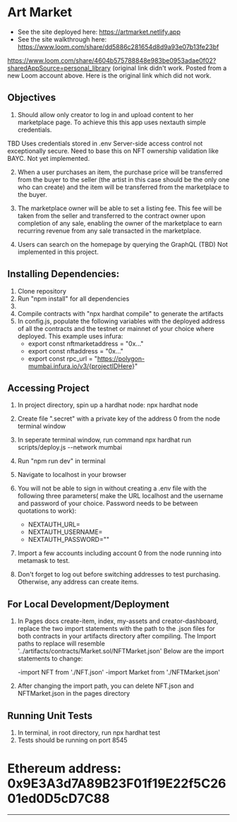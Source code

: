 # Art Market

* See the site deployed here: https://artmarket.netlify.app
* See the site walkthrough here: https://www.loom.com/share/dd5886c281654d8d9a93e07b13fe23bf

https://www.loom.com/share/4604b575788848e983be0953adae0f02?sharedAppSource=personal_library (original link didn't work. Posted from a new Loom account above. Here is the original link which did not work. 

## Objectives

1) Should allow only creator to log in and upload content to her marketplace page. To achieve this this app uses nextauth simple credentials. 

 TBD Uses credentials stored in .env Server-side access control not exceptionally secure. Need to base this on NFT ownership validation like BAYC. Not yet implemented.


2) When a user purchases an item, the purchase price will be transferred from the buyer to the seller (the artist in this case should be the only one who can create) and the item will be transferred from the marketplace to the buyer.

3) The marketplace owner will be able to set a listing fee. This fee will be taken from the seller and transferred to the contract owner upon completion of any sale, enabling the owner of the marketplace to earn recurring revenue from any sale transacted in the marketplace.

4) Users can search on the homepage by querying the GraphQL (TBD) Not implemented in this project.


## Installing Dependencies:

1. Clone repository
2. Run "npm install" for all dependencies
3. 
4. Compile contracts with "npx hardhat compile" to generate the artifacts
5. In config.js, populate the following variables with the deployed address of all the contracts and the testnet or mainnet of your choice where deployed. This example uses infura:
    - export const nftmarketaddress = "0x..."
    - export const nftaddress = "0x..."
    - export const rpc_url = "https://polygon-mumbai.infura.io/v3/{projectIDHere}"

## Accessing Project

1. In project directory, spin up a hardhat node: npx hardhat node
2. Create file ".secret" with a private key of the address 0 from the node terminal window
3. In seperate terminal window, run command npx hardhat run scripts/deploy.js --network mumbai
4. Run "npm run dev"  in terminal
5. Navigate to localhost in your browser
6. You will not be able to sign in without creating a .env file with the following three parameters( make the URL localhost and the username and password of your choice. Password needs to be between quotations to work):

    - NEXTAUTH_URL=
    - NEXTAUTH_USERNAME=
    - NEXTAUTH_PASSWORD=""

7. Import a few accounts including account 0 from the node running into metamask to test.
8. Don't forget to log out before switching addresses to test purchasing. Otherwise, any address can create items. 

## For Local Development/Deployment
1. In Pages docs create-item, index, my-assets and creator-dashboard, replace the two import statements with the path to the .json files for both contracts in your artifacts directory after compiling. The Import paths to replace will resemble '../artifacts/contracts/Market.sol/NFTMarket.json' Below are the import statements to change:
    
    -import NFT from './NFT.json'
    -import Market from './NFTMarket.json'

2. After changing the import path, you can delete NFT.json and NFTMarket.json in the pages directory

## Running Unit Tests

1. In terminal, in root directory, run npx hardhat test
2. Tests should be running on port 8545


 # Ethereum address: 0x9E3A3d7A89B23F01f19E22f5C2601ed0D5cD7C88


-----------------------------------------------------------------------------------------------------------------------------
